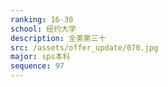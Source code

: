 ```yaml
---
ranking: 16-30
school: 纽约大学
description: 全美第三十
src: /assets/offer_update/070.jpg
major: sps本科
sequence: 97
---
```

